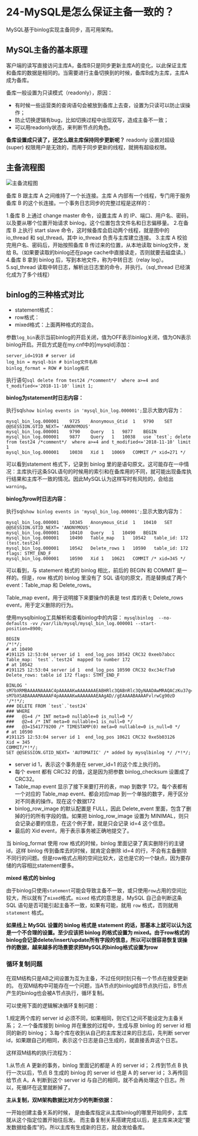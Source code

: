 # 24-MySQL是怎么保证主备一致的？

MySQL基于binlog实现主备同步，高可用架构。

## MySQL主备的基本原理

客户端的读写直接访问主库A，备库B只是同步更新主库A的变化，以此保证主库和备库的数据是相同的。当需要进行主备切换到的时候，备库B成为主库，主库A成为备库。

备库一般设置为只读模式（readonly），原因：
* 有时候一些运营类的查询语句会被放到备库上去查，设置为只读可以防止误操作；
* 防止切换逻辑有bug，比如切换过程中出现双写，造成主备不一致；
* 可以用readonly状态，来判断节点的角色。

**备库设置成只读了，还怎么跟主库保持同步更新呢？**
 readonly 设置对超级 (super) 权限用户是无效的，而用于同步更新的线程，就拥有超级权限。

## 主备流程图

![主备流程图](../../../../youdaonote-images/8594FE143B644B67BCF6F98A355C028D.png)

备库 B 跟主库 A 之间维持了一个长连接。主库 A 内部有一个线程，专门用于服务备库 B 的这个长连接。一个事务日志同步的完整过程是这样的：

1.备库 B 上通过 change master 命令，设置主库 A 的 IP、端口、用户名、密码，以及要从哪个位置开始请求 binlog，这个位置包含文件名和日志偏移量。
2.在备库 B 上执行 start slave 命令，这时候备库会启动两个线程，就是图中的 io_thread 和 sql_thread。其中 io_thread 负责与主库建立连接。
3.主库 A 校验完用户名、密码后，开始按照备库 B 传过来的位置，从本地读取 binlog文件，发给 B。（如果要读取的binlog还在page cache中直接读走，否则就要去磁盘读。）
4.备库 B 拿到 binlog 后，写到本地文件，称为中转日志（relay log）。
5.sql_thread 读取中转日志，解析出日志里的命令，并执行。（sql_thread 已经演化成为了多个线程）

## binlog的三种格式对比

* statement格式：
* row格式：
* mixed格式：上面两种格式的混合。

参数`log_bin`表示当前binlog的开启关闭，值为OFF表示binlog关闭，值为ON表示binlog开启。开启方式是在my.cnf中的[mysqld]添加：

```text
server_id=1918 # server id
log_bin = mysql-bin # binlog文件名称
binlog_format = ROW # binlog格式
```

执行语句```sql delete from test24 /*comment*/  where a>=4 and t_modified<='2018-11-10' limit 1;```

**binlog为statement时日志内容：**

执行sql`show binlog events in 'mysql_bin_log.000001';`显示大致内容为：

```text
mysql_bin_log.000001	9725	Anonymous_Gtid	1	9790	SET @@SESSION.GTID_NEXT= 'ANONYMOUS'
mysql_bin_log.000001	9790	Query	1	9877	BEGIN
mysql_bin_log.000001	9877	Query	1	10038	use `test`; delete from test24 /*comment*/  where a>=4 and t_modified<='2018-11-10' limit 1
mysql_bin_log.000001	10038	Xid	1	10069	COMMIT /* xid=271 */
```

可以看到statement 格式下，记录到 binlog 里的是语句原文。这可能存在一中情况：主库执行这条SQL语句的时候用的索引和在备库用的不同，就可能出现备库执行结果和主库不一致的情况。因此MySQL认为这样写时有风险的，会给出`warning`。

**binlog为row时日志内容：**

执行sql`show binlog events in 'mysql_bin_log.000001';`显示大致内容为：

```text
mysql_bin_log.000001	10345	Anonymous_Gtid	1	10410	SET @@SESSION.GTID_NEXT= 'ANONYMOUS'
mysql_bin_log.000001	10410	Query	1	10490	BEGIN
mysql_bin_log.000001	10490	Table_map	1	10542	table_id: 172 (test.test24)
mysql_bin_log.000001	10542	Delete_rows	1	10590	table_id: 172 flags: STMT_END_F
mysql_bin_log.000001	10590	Xid	1	10621	COMMIT /* xid=345 */
```

可以看到，与 statement 格式的 binlog 相比，前后的 BEGIN 和 COMMIT 是一样的。但是，row 格式的 binlog 里没有了 SQL 语句的原文，而是替换成了两个 event：Table_map 和 Delete_rows。

Table_map event，用于说明接下来要操作的表是 test 库的表 t;
Delete_rows event，用于定义删除的行为。

使用mysqlbinlog工具解析和查看binlog中的内容：
`mysqlbinlog  --no-defaults -vv /var/lib/mysql/mysql_bin_log.000001 --start-position=8900;`

```text
BEGIN
/*!*/;
# at 10490
#191125 12:53:04 server id 1  end_log_pos 10542 CRC32 0xeeb7abcc 	Table_map: `test`.`test24` mapped to number 172
# at 10542
#191125 12:53:04 server id 1  end_log_pos 10590 CRC32 0xc34cf7a0 	Delete_rows: table id 172 flags: STMT_END_F

BINLOG '
sM7bXRMBAAAANAAAAC4pAAAAAKwAAAAAAAEABHRlc3QABnRlc3QyNAADAwMRAQACzKu37g==
sM7bXSABAAAAMAAAAF4pAAAAAKwAAAAAAAEAAgAD//gEAAAABAAAAFvlrwCg90zD
'/*!*/;
### DELETE FROM `test`.`test24`
### WHERE
###   @1=4 /* INT meta=0 nullable=0 is_null=0 */
###   @2=4 /* INT meta=0 nullable=1 is_null=0 */
###   @3=1541779200 /* TIMESTAMP(0) meta=0 nullable=0 is_null=0 */
# at 10590
#191125 12:53:04 server id 1  end_log_pos 10621 CRC32 0xe5b03126 	Xid = 345
COMMIT/*!*/;
SET @@SESSION.GTID_NEXT= 'AUTOMATIC' /* added by mysqlbinlog */ /*!*/;
```

* server id 1，表示这个事务是在 server_id=1 的这个库上执行的。
* 每个 event 都有 CRC32 的值，这是因为把参数 binlog_checksum 设置成了 CRC32。
* Table_map event 显示了接下来要打开的表，map 到数字 172。每个表都有一个对应的 Table_map event、都会对应map 到一个单独的数字，用于区分对不同表的操作。现在这个数据172
* binlog_row_image 的默认配置是 FULL，因此 Delete_event 里面，包含了删掉的行的所有字段的值。如果把 binlog_row_image 设置为 MINIMAL，则只会记录必要的信息，在这个例子里，就是只会记录 id=4 这个信息。
* 最后的 Xid event，用于表示事务被正确地提交了。

当 binlog_format 使用 row 格式的时候，binlog 里面记录了真实删除行的主键 id，这样 binlog 传到备库去的时候，就肯定会删除 id=4 的行，不会有主备删除不同行的问题。但是row格式占用的空间比较大，这也是它的一个缺点，因为要存储的内容相比statement要多。

**mixed 格式的 binlog**

由于binlog只使用`statement`可能会导致主备不一致，或只使用`row`占用的空间比较大，所以就有了`mixed`格式。`mixed` 格式的意思是，MySQL 自己会判断这条 SQL 语句是否可能引起主备不一致，如果有可能，就用 `row` 格式，否则就用 `statement` 格式。

**如果线上 MySQL 设置的 binlog 格式是 statement 的话，那基本上就可以认为这是一个不合理的设置。至少应该把 binlog 的格式设置为 mixed。由于row格式的binlog会记录delete/insert/update所有字段的信息，所以可以很容易恢复误操作的数据，越来越多的场景要求把MySQL的binlog格式设置为row**

### 循环复制问题

在双M结构只是AB之间设置为互为主备，不过任何时刻只有一个节点在接受更新的。
在双M结构中可能存在一个问题，当A节点的binlog给B节点执行后，B节点产生的binlog也会被A节点执行，循环复制。

可以使用下面的逻辑解决循环复制问题：

1.规定两个库的 server id 必须不同，如果相同，则它们之间不能设定为主备关系；
2.一个备库接到 binlog 并在重放的过程中，生成与原 binlog 的 server id 相同的新的 binlog；
3.每个库在收到从自己的主库发过来的日志后，先判断 server id，如果跟自己的相同，表示这个日志是自己生成的，就直接丢弃这个日志。

这样双M结构的执行流程为：

1.从节点 A 更新的事务，binlog 里面记的都是 A 的 server id；
2.传到节点 B 执行一次以后，节点 B 生成的 binlog 的 server id 也是 A 的 server id；
3.再传回给节点 A，A 判断到这个 server id 与自己的相同，就不会再处理这个日志。所以，死循环在这里就断掉了。

**主从复制，双M架构数据比对方少的判断依据：**

一开始创建主备关系的时候， 是由备库指定从主库binlog的哪里开始同步，主库就从这个指定位置开始往后发。
而主备复制关系搭建完成以后，是主库来决定“要发数据给备库”的。所以主库有生成新的日志，就会发给备库。